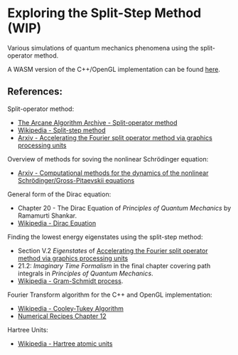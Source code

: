 # Exploring the Split-Step Method (WIP)

Various simulations of quantum mechanics phenomena using the
split-operator method. 

A WASM version of the C++/OpenGL implementation can be found [here](https://marl0ny.github.io/split-operator-quantum2d.html).

## References:

Split-operator method:
 - [The Arcane Algorithm Archive - Split-operator method](https://www.algorithm-archive.org/contents/split-operator_method/split-operator_method.hml)
 - [Wikipedia - Split-step method](https://en.wikipedia.org/wiki/Split-step_method)
 - [Arxiv - Accelerating the Fourier split operator method via graphics processing units](https://arxiv.org/abs/1012.3911)

Overview of methods for soving the nonlinear Schrödinger equation:
 - [Arxiv - Computational methods for the dynamics of the nonlinear Schrödinger/Gross-Pitaevskii equations](https://arxiv.org/abs/1305.1093)

General form of the Dirac equation:
 - Chapter 20 - The Dirac Equation of <i>Principles of Quantum Mechanics</i> by Ramamurti Shankar.
 - [Wikipedia - Dirac Equation](https://en.wikipedia.org/wiki/Dirac_equation)

Finding the lowest energy eigenstates using the split-step method:
 - Section V.2 <i>Eigenstates</i> of [Accelerating the Fourier split operator method via graphics processing units](https://arxiv.org/abs/1012.3911)
 - 21.2: <i>Imaginary Time Formalism</i> in the final chapter covering path integrals in <i>Principles of Quantum Mechanics</i>.
 - [Wikipedia - Gram-Schmidt process](https://en.wikipedia.org/wiki/Gram%E2%80%93Schmidt_process).

Fourier Transform algorithm for the C++ and OpenGL implementation:
 - [Wikipedia - Cooley-Tukey Algorithm](https://en.wikipedia.org/wiki/Cooley%E2%80%93Tukey_FFT_algorithm)
 - [Numerical Recipes Chapter 12](https://websites.pmc.ucsc.edu/~fnimmo/eart290c_17/NumericalRecipesinF77.pdf)

Hartree Units:
 - [Wikipedia - Hartree atomic units](https://en.wikipedia.org/wiki/Hartree_atomic_units)

